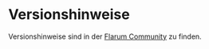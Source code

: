 # Versionshinweise

<!--
https://github.com/flarum/docs/issues/22
https://laravel.com/docs/5.7/releases

## Versioning Scheme

## Support Policy

## Release Notes
-->

Versionshinweise sind in der [Flarum Community](https://discuss.flarum.org/t/blog?sort=newest) zu finden.
